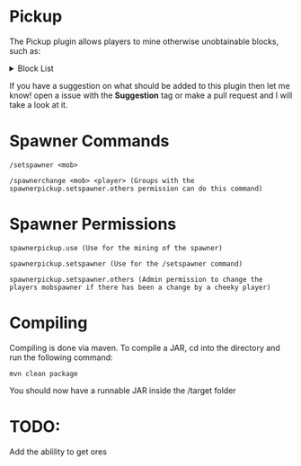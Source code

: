 # Pickup
The Pickup plugin allows players to mine otherwise unobtainable blocks, such as:
<details>
<summary>Block List</summary>
Grass
<br>
Glass
<br>
Glowstone
<br>
Ice
<br>  
Snow Block
<br>
Snow
<br> 
Cobblestone Stairs
<br>
Wood Stairs
<br>
Clay Block
<br>
Cake
<br>
Mob Spawners
</details>

If you have a suggestion on what should be added to this plugin then let me know! open a issue with the **Suggestion** tag or make a pull request and I will take a look at it.

# Spawner Commands
`/setspawner <mob>`

`/spawnerchange <mob> <player> (Groups with the spawnerpickup.setspawner.others permission can do this command)`

# Spawner Permissions
`spawnerpickup.use (Use for the mining of the spawner)`

`spawnerpickup.setspawner (Use for the /setspawner command)`

`spawnerpickup.setspawner.others (Admin permission to change the players mobspawner if there has been a change by a cheeky player)`

# Compiling
Compiling is done via maven. To compile a JAR, cd into the directory and run the following command:

`mvn clean package`

You should now have a runnable JAR inside the /target folder

# TODO:
Add the ablility to get ores
